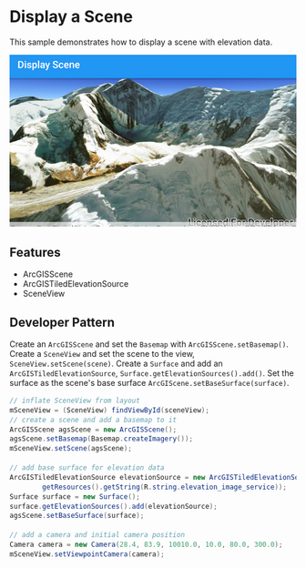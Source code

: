 # Display a Scene
This sample demonstrates how to display a scene with elevation data.

![Display a Scene App](display-scene.png)

## Features
* ArcGISScene
* ArcGISTiledElevationSource
* SceneView

## Developer Pattern
Create an `ArcGISScene` and set the `Basemap` with `ArcGISScene.setBasemap()`. Create a `SceneView` and set the scene to the view, `SceneView.setScene(scene)`.  Create a `Surface` and add an `ArcGISTiledElevationSource`, `Surface.getElevationSources().add()`. Set the surface as the scene's base surface `ArcGIScene.setBaseSurface(surface)`.

```java
// inflate SceneView from layout
mSceneView = (SceneView) findViewById(sceneView);
// create a scene and add a basemap to it
ArcGISScene agsScene = new ArcGISScene();
agsScene.setBasemap(Basemap.createImagery());
mSceneView.setScene(agsScene);

// add base surface for elevation data
ArcGISTiledElevationSource elevationSource = new ArcGISTiledElevationSource(
        getResources().getString(R.string.elevation_image_service));
Surface surface = new Surface();
surface.getElevationSources().add(elevationSource);
agsScene.setBaseSurface(surface);

// add a camera and initial camera position
Camera camera = new Camera(28.4, 83.9, 10010.0, 10.0, 80.0, 300.0);
mSceneView.setViewpointCamera(camera);
```
